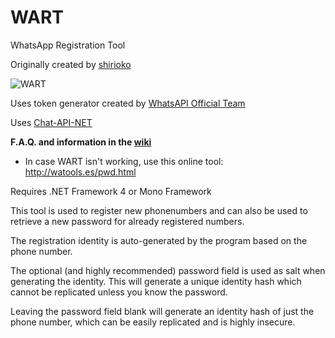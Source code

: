 WART
====

WhatsApp Registration Tool

Originally created by [shirioko](https://github.com/shirioko)

![WART](https://f.cloud.github.com/assets/1610953/1016583/bfb519ec-0bfd-11e3-8c42-3b44f0014e90.png)

Uses token generator created by [WhatsAPI Official Team](https://github.com/mgp25/WhatsAPI-Official)

Uses [Chat-API-NET](https://github.com/mgp25/Chat-API-NET)

**F.A.Q. and information in the [wiki](https://github.com/mgp25/WART/wiki)**

- In case WART isn't working, use this online tool: http://watools.es/pwd.html

Requires .NET Framework 4 or Mono Framework

This tool is used to register new phonenumbers and can also be used to retrieve a new password for already registered numbers.

The registration identity is auto-generated by the program based on the phone number.

The optional (and highly recommended) password field is used as salt when generating the identity. This will generate a unique identity hash which cannot be replicated unless you know the password.

Leaving the password field blank will generate an identity hash of just the phone number, which can be easily replicated and is highly insecure.
